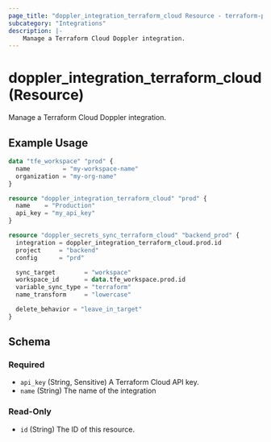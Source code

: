 ```yaml
---
page_title: "doppler_integration_terraform_cloud Resource - terraform-provider-doppler"
subcategory: "Integrations"
description: |-
	Manage a Terraform Cloud Doppler integration.
---
```


# doppler_integration_terraform_cloud (Resource)

Manage a Terraform Cloud Doppler integration.

## Example Usage

```terraform
data "tfe_workspace" "prod" {
  name         = "my-workspace-name"
  organization = "my-org-name"
}

resource "doppler_integration_terraform_cloud" "prod" {
  name    = "Production"
  api_key = "my_api_key"
}

resource "doppler_secrets_sync_terraform_cloud" "backend_prod" {
  integration = doppler_integration_terraform_cloud.prod.id
  project     = "backend"
  config      = "prd"

  sync_target        = "workspace"
  workspace_id       = data.tfe_workspace.prod.id
  variable_sync_type = "terraform"
  name_transform     = "lowercase"

  delete_behavior = "leave_in_target"
}
```

<!-- schema generated by tfplugindocs -->
## Schema

### Required

- `api_key` (String, Sensitive) A Terraform Cloud API key.
- `name` (String) The name of the integration

### Read-Only

- `id` (String) The ID of this resource.
